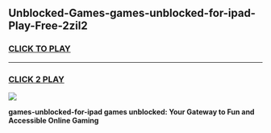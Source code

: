 
## Unblocked-Games-games-unblocked-for-ipad-Play-Free-2zil2
<h3>
<a href="https://premium76.site?title=games-unblocked-for-ipad&ref=20A">CLICK TO PLAY</a></h3>
<hr>

<h3>
<a href="https://premium76.site?title=games-unblocked-for-ipad&ref=20A">CLICK 2 PLAY</a>
  
</h3>

<a href="https://premium76.site?title=games-unblocked-for-ipad&ref=20A"><img src="https://clearcache.store/games.png"></a>


**games-unblocked-for-ipad games unblocked: Your Gateway to Fun and Accessible Online Gaming**
